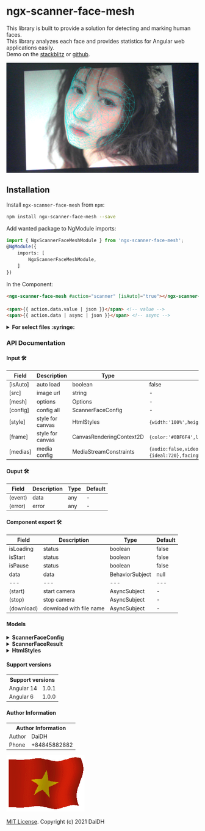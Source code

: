 # ngx-scanner-face-mesh

This library is built to provide a solution for detecting and marking human faces.\
This library analyzes each face and provides statistics for Angular web applications easily.\
Demo on the [stackblitz](https://stackblitz.com/edit/angular-ngx-scanner-face-mesh) or [github](https://id1945.github.io/ngx-scanner-face-mesh/).

![Logo](https://raw.githubusercontent.com/id1945/ngx-scanner-face-mesh/master/ngx-scanner-face-mesh.png)

## Installation
Install `ngx-scanner-face-mesh` from `npm`:
```bash
npm install ngx-scanner-face-mesh --save
```

Add wanted package to NgModule imports:
```typescript
import { NgxScannerFaceMeshModule } from 'ngx-scanner-face-mesh';
@NgModule({
    imports: [
        NgxScannerFaceMeshModule,
    ]
})
```

In the Component:

```html
<ngx-scanner-face-mesh #action="scanner" [isAuto]="true"></ngx-scanner-face-mesh>

<span>{{ action.data.value | json }}</span> <!-- value -->
<span>{{ action.data | async | json }}</span> <!-- async -->
```

<details><summary><b>For select files :syringe:</b></summary>

```typescript
public faceResult: ScannerFaceResult[] = [];

constructor(private face: NgxScannerFaceMeshService) {}

public onSelects(files: any) {
    this.face.loadFiles(files, this.config).subscribe((res: any) => this.faceResult = res);
}
```

```html
<input #file type="file" (change)="onSelects(file.files)" [accept]="'.jpg, .png, .gif, .jpeg'"/>

<div *ngFor="let item of faceResult">
    <img [src]="item.url || '' | safe: 'url'" [alt]="item.name"> <!-- Need bypassSecurityTrustUrl -->
</div>
```

</details>

### API Documentation

#### Input :hammer_and_wrench:

| Field         | Description       | Type                      | Default                                                                                 |
| ---           | ---               | ---                       | ---                                                                                     |
| [isAuto]      | auto load         | boolean                   | false                                                                                   |
| [src]         | image url         | string                    | -                                                                                       |
| [mesh]        | options           | Options                   | -                                                                                       |
| [config]      | config all        | ScannerFaceConfig         | -                                                                                       |
| [style]       | style for canvas  | HtmlStyles                | `{width:'100%',height:'100%',background:''#000000''}`                                   |
| [frame]       | style for canvas  | CanvasRenderingContext2D  | `{color:'#0BF6F4',lineWidth:.5}`                                                        |
| [medias]      | media config      | MediaStreamConstraints    | `{audio:false,video:{width:{ideal:1280},height:{ideal:720},facingMode:'environment'}}`  |

#### Ouput :hammer_and_wrench:

| Field     | Description | Type      | Default |
| ---       | ---         | ---       | ---     |
| (event)   | data        | any       | -       |
| (error)   | error       | any       | -       |

#### Component export :hammer_and_wrench:

| Field       | Description             | Type            | Default       |
| ---         | ---                     | ---             | ---           |
| isLoading   | status                  | boolean         | false         |
| isStart     | status                  | boolean         | false         |
| isPause     | status                  | boolean         | false         |
| data        | data                    | BehaviorSubject | null          |
| ---         | ---                     | ---             | ---           |
| (start)     | start camera            | AsyncSubject    | -             |
| (stop)      | stop camera             | AsyncSubject    | -             |
| (download)  | download with file name | AsyncSubject    | -             |

#### Models

<details><summary><b>ScannerFaceConfig</b></summary>

```typescript
interface ScannerFaceConfig {
  src?: string;
  isAuto?: boolean;
  isStart?: boolean;
  isLoading?: boolean;
  mesh?: Options;
  frame?: HtmlStyles;
  style?: HtmlStyles;
  medias?: MediaStreamConstraints;
}
```
</details>

<details><summary><b>ScannerFaceResult</b></summary>

```typescript
interface ScannerFaceResult {
  canvas?: HTMLCanvasElement;
  file?: File;
  name?: string;
  url?: string;
  blob?: any;
  base64?: string;
  result?: Results;
}
```
</details>

<details><summary><b>HtmlStyles</b></summary>

```typescript
interface HtmlStyles {
  [key: string]: any;
}
```
</details>

#### Support versions
  
<table>
  <tr>
    <th colspan="2">Support versions</th>
  </tr>
  <tr>
    <td>Angular 14</td>
    <td>1.0.1</td>
  </tr>
  <tr>
    <td>Angular 6</td>
    <td>1.0.0</td>
  </tr>
</table>

#### Author Information
  
<table>
  <tr>
    <th colspan="2">Author Information</th>
  </tr>
  <tr>
    <td>Author</td>
    <td>DaiDH</td>
  </tr>
  <tr>
    <td>Phone</td>
    <td>+84845882882</td>
  </tr>
</table>

![Vietnam](https://raw.githubusercontent.com/id1945/id1945/master/vietnam.gif)

[MIT License](https://github.com/id1945/ngx-scanner-face-mesh/blob/master/LICENSE). Copyright (c) 2021 DaiDH